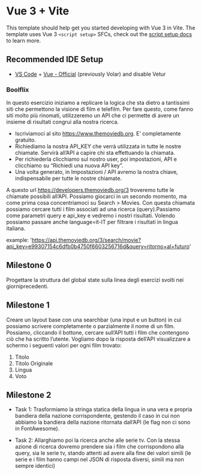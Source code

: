 # Vue 3 + Vite

This template should help get you started developing with Vue 3 in Vite. The template uses Vue 3 `<script setup>` SFCs, check out the [script setup docs](https://v3.vuejs.org/api/sfc-script-setup.html#sfc-script-setup) to learn more.

## Recommended IDE Setup

- [VS Code](https://code.visualstudio.com/) + [Vue - Official](https://marketplace.visualstudio.com/items?itemName=Vue.volar) (previously Volar) and disable Vetur

### Boolflix

In questo esercizio iniziamo a replicare la logica che sta dietro a tantissimi siti che permettono la visione di film e telefilm.
Per fare questo, come fanno siti molto più rinomati, utilizzeremo un API che ci permette di avere un insieme di risultati congrui alla nostra ricerca.

 - Iscriviamoci al sito https://www.themoviedb.org. E’ completamente gratuito.
 - Richiediamo la nostra API_KEY che verrà utilizzata in tutte le nostre chiamate. Servirà all’API a capire chi sta effettuando la chiamata.
 - Per richiederla clicchiamo sul nostro user, poi impostazioni, API e clicchiamo su “Richiedi una nuova API key”.
 - Una volta generato, in Impostazioni / API avremo la nostra chiave, indispensabile per tutte le nostre chiamate.

A questo url https://developers.themoviedb.org/3 troveremo tutte le chiamate possibili all’API. Possiamo giocarci in un secondo momento, ma come prima cosa concentriamoci su Search > Movies.
Con questa chiamata possiamo cercare tutti i film associati ad una ricerca (query).Passiamo come parametri query e api_key e vedremo i nostri risultati. Volendo possiamo passare anche language=it-IT per filtrare i risultati in lingua italiana.

example: 'https://api.themoviedb.org/3/search/movie?api_key=e99307154c6dfb0b4750f6603256716d&query=ritorno+al+futuro'

## Milestone 0

Progettare la struttura del global state sulla linea degli esercizi svolti nei giorniprecedenti.

## Milestone 1

Creare un layout base con una searchbar (una input e un button) in cui possiamo scrivere completamente o parzialmente il nome di un film. Possiamo, cliccando il bottone, cercare sull’API tutti i film che contengono ciò che ha scritto l’utente. Vogliamo dopo la risposta dell’API visualizzare a schermo i seguenti valori per ogni film trovato:

1. Titolo
2. Titolo Originale
3. Lingua
4. Voto

## Milestone 2

- Task 1:
    Trasformiamo la stringa statica della lingua in una vera e propria bandiera della nazione corrispondente, gestendo il caso in cui non abbiamo la bandiera della nazione ritornata dall’API (le flag non ci sono in FontAwesome).

- Task 2:
    Allarghiamo poi la ricerca anche alle serie tv. Con la stessa azione di ricerca dovremo prendere sia i film che corrispondono alla query, sia le serie tv, stando attenti ad avere alla fine dei valori simili (le serie e i film hanno campi nel JSON di risposta diversi, simili ma non sempre identici)


